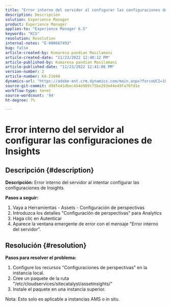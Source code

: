 ```yaml
---
title: "Error interno del servidor al configurar las configuraciones de Insights"
description: Descripción
solution: Experience Manager
product: Experience Manager
applies-to: "Experience Manager 6.5"
keywords: "KCS"
resolution: Resolution
internal-notes: "E-000667493"
bug: false
article-created-by: Kumaresa pandian Masilamani
article-created-date: "11/23/2022 12:40:12 PM"
article-published-by: Kumaresa pandian Masilamani
article-published-date: "11/23/2022 12:41:08 PM"
version-number: 2
article-number: KA-21048
dynamics-url: "https://adobe-ent.crm.dynamics.com/main.aspx?forceUCI=1&pagetype=entityrecord&etn=knowledgearticle&id=3632d4f7-2b6b-ed11-9561-6045bd006b3d"
source-git-commit: d9dfe41dbec454e989c75be293e44e49fa70fd1e
workflow-type: tm+mt
source-wordcount: '94'
ht-degree: 7%

---
```


# Error interno del servidor al configurar las configuraciones de Insights

## Descripción {#description}


<b>Descripción:</b>
Error interno del servidor al intentar configurar las configuraciones de Insights

<b>Pasos a seguir:</b>

1. Vaya a Herramientas - Assets - Configuración de perspectivas
2. Introduzca los detalles &quot;Configuración de perspectivas&quot; para Analytics
3. Haga clic en Autenticar
4. Aparece la ventana emergente de error con el mensaje &quot;Error interno del servidor&quot;.



## Resolución {#resolution}


<b>Pasos para resolver el problema: </b>

1. Configure los recursos &quot;Configuraciones de perspectivas&quot; en la instancia local.
2. Cree un paquete de la ruta &quot;/etc/cloudservices/sitecatalyst/assetinsights/&quot;
3. Instale el paquete en una instancia superior.


Nota: Esto solo es aplicable a instancias AMS o in situ.
